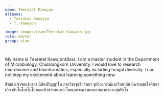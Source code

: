```yaml
---
name: Teeratat Kaewjon
aliases:
  - Teeratat Kaewjon
  - T. Kaewjon

image: images/team/Teeratat_Kaewjon.jpg
role: master
group: alum

---
```


My name is Teeratat Kaewjon(Bas). I am a master student in the Department of Microbiology, Chulalongkorn University. I would love to research microbiome and bioinformatics, especially including fungal diversity. I can not stop my excitement about learning something new.

ธีรธัช แก้วจ้อน(บาส) นิสิตปริญญาโท ภาควิชาจุลชีววิทยา จุฬาลงกรณ์มหาวิทยาลัย มีความสนใจศึกษาเกี่ยวกับไมโครไบโอมและชีวสารสนเทศ โดยเฉพาะความหลากหลากของกลุ่มฟังไจ
